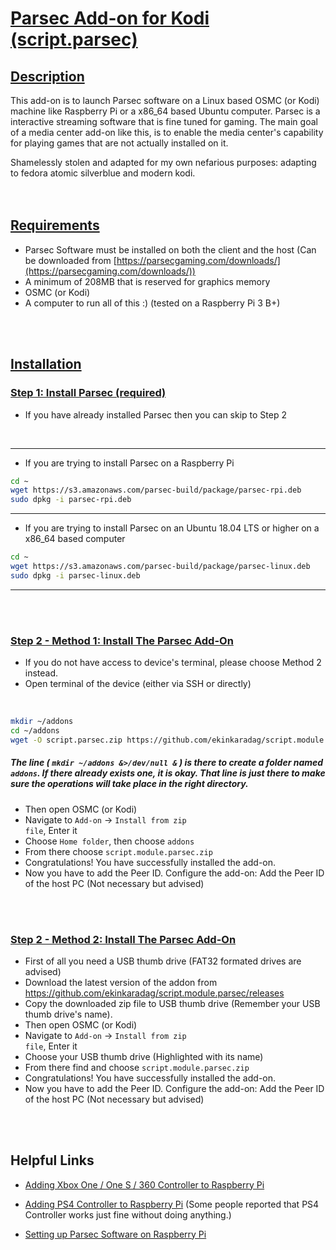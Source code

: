 # <u>Parsec Add-on for Kodi (script.parsec)</u>

## <u>Description</u>

This add-on is to launch Parsec software on a Linux based OSMC (or Kodi) machine like Raspberry Pi or a x86_64 based Ubuntu computer. Parsec is a interactive streaming software that is fine tuned for gaming. The main goal of a media center add-on like this, is to enable the media center's capability for playing games that are not actually installed on it.

Shamelessly stolen and adapted for my own nefarious purposes: adapting to fedora atomic silverblue and modern kodi.  
<br>
<br>

## <u>Requirements</u>

- Parsec Software must be installed on both the client and the host (Can be downloaded from [https://parsecgaming.com/downloads/](https://parsecgaming.com/downloads/))
- A minimum of 208MB that is reserved for graphics memory
- OSMC (or Kodi)
- A computer to run all of this :) (tested on a Raspberry Pi 3 B+)
<br>
<br>

## <u>Installation</u>

### <u>Step 1: Install Parsec (required)</u>


- If you have already installed Parsec then you can skip to Step 2

<br>


---
- If you are trying to install Parsec on a Raspberry Pi

```bash
cd ~
wget https://s3.amazonaws.com/parsec-build/package/parsec-rpi.deb
sudo dpkg -i parsec-rpi.deb
```
---

- If you are trying to install Parsec on an Ubuntu 18.04 LTS or higher on a 
x86_64 based computer

```bash
cd ~
wget https://s3.amazonaws.com/parsec-build/package/parsec-linux.deb
sudo dpkg -i parsec-linux.deb
```
---
<br>
<br>

### <u>Step 2 - Method 1: Install The Parsec Add-On</u>

- If you do not have access to device's terminal, please choose Method 2 instead.
- Open terminal of the device (either via SSH or directly)
<br>

```bash
mkdir ~/addons
cd ~/addons
wget -O script.parsec.zip https://github.com/ekinkaradag/script.module.parsec/archive/master.zip
```
##### The line ( <code>mkdir ~/addons &>/dev/null &</code> ) is there to create a folder named <code>addons</code>. If there already exists one, it is okay. That line is just there to make sure the operations will take place in the right directory.

- Then open OSMC (or Kodi)
- Navigate to <code>Add-on</code> -> <code>Install from zip file</code>, Enter it
- Choose <code>Home folder</code>, then choose <code>addons</code>
- From there choose <code>script.module.parsec.zip</code>
- Congratulations! You have successfully installed the add-on.
- Now you have to add the Peer ID. Configure the add-on: Add the Peer ID of the host PC (Not necessary but advised)
<br>
<br>

### <u>Step 2 - Method 2: Install The Parsec Add-On</u>

- First of all you need a USB thumb drive (FAT32 formated drives are advised) 
- Download the latest version of the addon from https://github.com/ekinkaradag/script.module.parsec/releases
- Copy the downloaded zip file to USB thumb drive (Remember your USB thumb drive's name).
- Then open OSMC (or Kodi)
- Navigate to <code>Add-on</code> -> <code>Install from zip file</code>, Enter it
- Choose your USB thumb drive (Highlighted with its name)
- From there find and choose <code>script.module.parsec.zip</code>
- Congratulations! You have successfully installed the add-on.
- Now you have to add the Peer ID. Configure the add-on: Add the Peer ID of the host PC (Not necessary but advised)
<br>
<br>

## Helpful Links

- [Adding Xbox One / One S / 360 Controller to Raspberry Pi](https://pimylifeup.com/xbox-controllers-raspberry-pi/)

- [Adding PS4 Controller to Raspberry Pi](https://pimylifeup.com/raspberry-pi-playstation-controllers/) (Some people reported that PS4 Controller works just fine without doing anything.)

- [Setting up Parsec Software on Raspberry Pi](https://support.parsecgaming.com/hc/en-us/articles/115002699012-Setting-Up-On-Raspberry-Pi-Raspbian)



